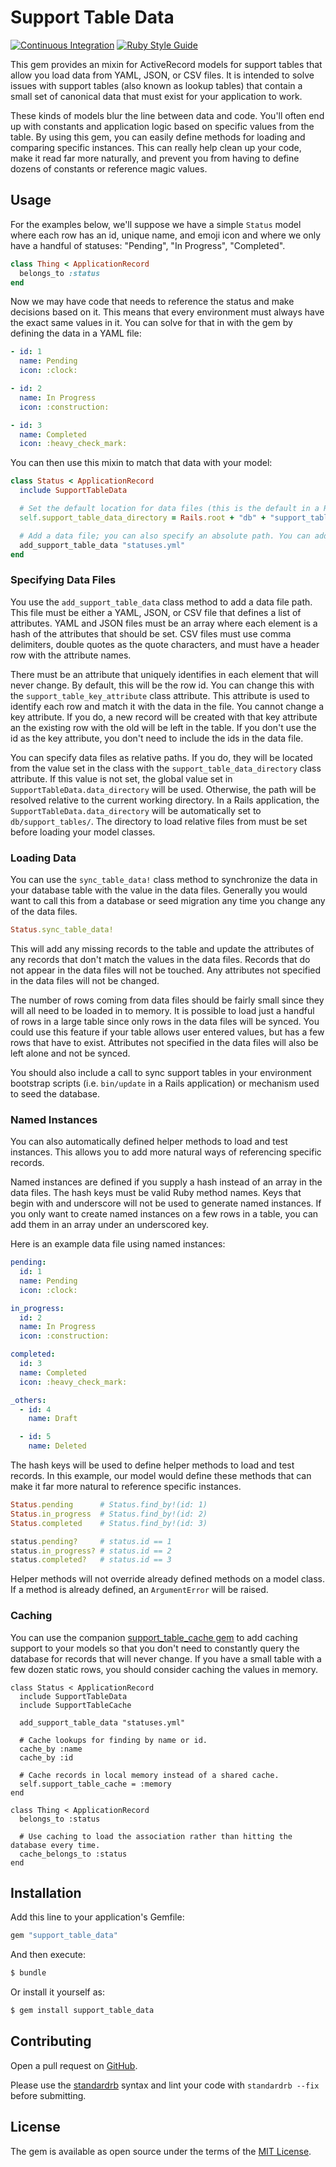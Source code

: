 # Support Table Data

[![Continuous Integration](https://github.com/bdurand/support_table_data/actions/workflows/continuous_integration.yml/badge.svg)](https://github.com/bdurand/support_table_data/actions/workflows/continuous_integration.yml)
[![Ruby Style Guide](https://img.shields.io/badge/code_style-standard-brightgreen.svg)](https://github.com/testdouble/standard)

This gem provides an mixin for ActiveRecord models for support tables that allow you load data from YAML, JSON, or CSV files. It is intended to solve issues with support tables (also known as lookup tables) that contain a small set of canonical data that must exist for your application to work.

These kinds of models blur the line between data and code. You'll often end up with constants and application logic based on specific values from the table. By using this gem, you can easily define methods for loading and comparing specific instances. This can really help clean up your code, make it read far more naturally, and prevent you from having to define dozens of constants or reference magic values.

## Usage

For the examples below, we'll suppose we have a simple `Status` model where each row has an id, unique name, and emoji icon and where we only have a handful of statuses: "Pending", "In Progress", "Completed".

```ruby
class Thing < ApplicationRecord
  belongs_to :status
end
```

Now we may have code that needs to reference the status and make decisions based on it. This means that every environment must always have the exact same values in it. You can solve for that in with the gem by defining the data in a YAML file:

```yaml
- id: 1
  name: Pending
  icon: :clock:

- id: 2
  name: In Progress
  icon: :construction:

- id: 3
  name: Completed
  icon: :heavy_check_mark:
```

You can then use this mixin to match that data with your model:

```ruby
class Status < ApplicationRecord
  include SupportTableData

  # Set the default location for data files (this is the default in a Rails application)
  self.support_table_data_directory = Rails.root + "db" + "support_tables"

  # Add a data file; you can also specify an absolute path. You can add multiple data files.
  add_support_table_data "statuses.yml"
end
```

### Specifying Data Files

You use the `add_support_table_data` class method to add a data file path. This file must be either a YAML, JSON, or CSV file that defines a list of attributes. YAML and JSON files must be an array where each element is a hash of the attributes that should be set. CSV files must use comma delimiters, double quotes as the quote characters, and must have a header row with the attribute names.

There must be an attribute that uniquely identifies in each element that will never change. By default, this will be the row id. You can change this with the `support_table_key_attribute` class attribute. This attribute is used to identify each row and match it with the data in the file. You cannot change a key attribute. If you do, a new record will be created with that key attribute an the existing row with the old will be left in the table. If you don't use the id as the key attribute, you don't need to include the ids in the data file.

You can specify data files as relative paths. If you do, they will be located from the value set in the class with the `support_table_data_directory` class attribute. If this value is not set, the global value set in `SupportTableData.data_directory` will be used. Otherwise, the path will be resolved relative to the current working directory. In a Rails application, the `SupportTableData.data_directory` will be automatically set to `db/support_tables/`. The directory to load relative files from must be set before loading your model classes.

### Loading Data

You can use the `sync_table_data!` class method to synchronize the data in your database table with the value in the data files. Generally you would want to call this from a database or seed migration any time you change any of the data files.

```ruby
Status.sync_table_data!
```

This will add any missing records to the table and update the attributes of any records that don't match the values in the data files. Records that do not appear in the data files will not be touched. Any attributes not specified in the data files will not be changed.

The number of rows coming from data files should be fairly small since they will all need to be loaded in to memory. It is possible to load just a handful of rows in a large table since only rows in the data files will be synced. You could use this feature if your table allows user entered values, but has a few rows that have to exist. Attributes not specified in the data files will also be left alone and not be synced.

You should also include a call to sync support tables in your environment bootstrap scripts (i.e. `bin/update` in a Rails application) or mechanism used to seed the database.

### Named Instances

You can also automatically defined helper methods to load and test instances. This allows you to add more natural ways of referencing specific records.

Named instances are defined if you supply a hash instead of an array in the data files. The hash keys must be valid Ruby method names. Keys that begin with and underscore will not be used to generate named instances. If you only want to create named instances on a few rows in a table, you can add them in an array under an underscored key.

Here is an example data file using named instances:

```yaml
pending:
  id: 1
  name: Pending
  icon: :clock:

in_progress:
  id: 2
  name: In Progress
  icon: :construction:

completed:
  id: 3
  name: Completed
  icon: :heavy_check_mark:

_others:
  - id: 4
    name: Draft

  - id: 5
    name: Deleted
```

The hash keys will be used to define helper methods to load and test records. In this example, our model would define these methods that can make it far more natural to reference specific instances.

```ruby
Status.pending      # Status.find_by!(id: 1)
Status.in_progress  # Status.find_by!(id: 2)
Status.completed    # Status.find_by!(id: 3)

status.pending?     # status.id == 1
status.in_progress? # status.id == 2
status.completed?   # status.id == 3
```

Helper methods will not override already defined methods on a model class. If a method is already defined, an `ArgumentError` will be raised.

### Caching

You can use the companion [support_table_cache gem](https://github.com/bdurand/support_table_cache) to add caching support to your models so that you don't need to constantly query the database for records that will never change. If you have a small table with a few dozen static rows, you should consider caching the values in memory.

```
class Status < ApplicationRecord
  include SupportTableData
  include SupportTableCache

  add_support_table_data "statuses.yml"

  # Cache lookups for finding by name or id.
  cache_by :name
  cache_by :id

  # Cache records in local memory instead of a shared cache.
  self.support_table_cache = :memory
end

class Thing < ApplicationRecord
  belongs_to :status

  # Use caching to load the association rather than hitting the database every time.
  cache_belongs_to :status
end
```

## Installation

Add this line to your application's Gemfile:

```ruby
gem "support_table_data"
```

And then execute:
```bash
$ bundle
```

Or install it yourself as:
```bash
$ gem install support_table_data
```

## Contributing

Open a pull request on [GitHub](https://github.com/bdurand/support_table_data).

Please use the [standardrb](https://github.com/testdouble/standard) syntax and lint your code with `standardrb --fix` before submitting.

## License

The gem is available as open source under the terms of the [MIT License](https://opensource.org/licenses/MIT).
